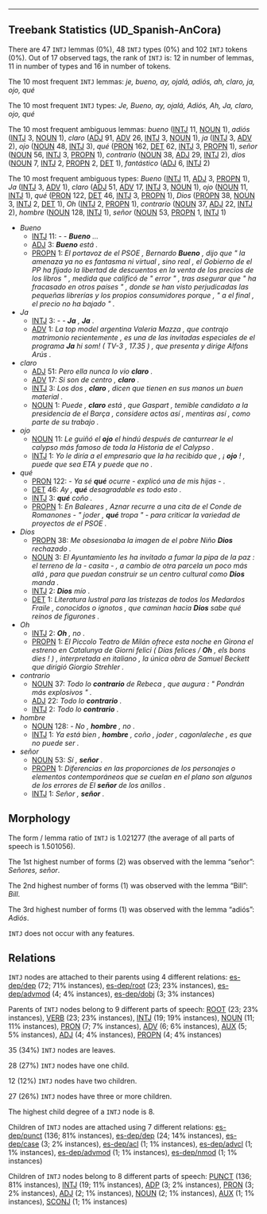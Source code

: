 

--------------------------------------------------------------------------------

## Treebank Statistics (UD_Spanish-AnCora)

There are 47 `INTJ` lemmas (0%), 48 `INTJ` types (0%) and 102 `INTJ` tokens (0%).
Out of 17 observed tags, the rank of `INTJ` is: 12 in number of lemmas, 11 in number of types and 16 in number of tokens.

The 10 most frequent `INTJ` lemmas: <em>je, bueno, ay, ojalá, adiós, ah, claro, ja, ojo, qué</em>

The 10 most frequent `INTJ` types:  <em>Je, Bueno, ay, ojalá, Adiós, Ah, Ja, claro, ojo, qué</em>

The 10 most frequent ambiguous lemmas: <em>bueno</em> ([INTJ]() 11, [NOUN]() 1), <em>adiós</em> ([INTJ]() 3, [NOUN]() 1), <em>claro</em> ([ADJ]() 91, [ADV]() 26, [INTJ]() 3, [NOUN]() 1), <em>ja</em> ([INTJ]() 3, [ADV]() 2), <em>ojo</em> ([NOUN]() 48, [INTJ]() 3), <em>qué</em> ([PRON]() 162, [DET]() 62, [INTJ]() 3, [PROPN]() 1), <em>señor</em> ([NOUN]() 56, [INTJ]() 3, [PROPN]() 1), <em>contrario</em> ([NOUN]() 38, [ADJ]() 29, [INTJ]() 2), <em>dios</em> ([NOUN]() 7, [INTJ]() 2, [PROPN]() 2, [DET]() 1), <em>fantástico</em> ([ADJ]() 6, [INTJ]() 2)

The 10 most frequent ambiguous types:  <em>Bueno</em> ([INTJ]() 11, [ADJ]() 3, [PROPN]() 1), <em>Ja</em> ([INTJ]() 3, [ADV]() 1), <em>claro</em> ([ADJ]() 51, [ADV]() 17, [INTJ]() 3, [NOUN]() 1), <em>ojo</em> ([NOUN]() 11, [INTJ]() 1), <em>qué</em> ([PRON]() 122, [DET]() 46, [INTJ]() 3, [PROPN]() 1), <em>Dios</em> ([PROPN]() 38, [NOUN]() 3, [INTJ]() 2, [DET]() 1), <em>Oh</em> ([INTJ]() 2, [PROPN]() 1), <em>contrario</em> ([NOUN]() 37, [ADJ]() 22, [INTJ]() 2), <em>hombre</em> ([NOUN]() 128, [INTJ]() 1), <em>señor</em> ([NOUN]() 53, [PROPN]() 1, [INTJ]() 1)


* <em>Bueno</em>
  * [INTJ]() 11: <em>- - <b>Bueno</b> ...</em>
  * [ADJ]() 3: <em><b>Bueno</b> está .</em>
  * [PROPN]() 1: <em>El portavoz de el PSOE , Bernardo <b>Bueno</b> , dijo que " la amenaza ya no es fantasma ni virtual , sino real , el Gobierno de el PP ha fijado la libertad de descuentos en la venta de los precios de los libros " , medida que calificó de " error " , tras asegurar que " ha fracasado en otros países " , donde se han visto perjudicadas las pequeñas librerías y los propios consumidores porque , " a el final , el precio no ha bajado " .</em>
* <em>Ja</em>
  * [INTJ]() 3: <em>- - <b>Ja</b> , <b>Ja</b> .</em>
  * [ADV]() 1: <em>La top model argentina Valeria Mazza , que contrajo matrimonio recientemente , es una de las invitadas especiales de el programa <b>Ja</b> hi som! ( TV-3 , 17.35 ) , que presenta y dirige Alfons Arús .</em>
* <em>claro</em>
  * [ADJ]() 51: <em>Pero ella nunca lo vio <b>claro</b> .</em>
  * [ADV]() 17: <em>Si son de centro , <b>claro</b> .</em>
  * [INTJ]() 3: <em>Los dos , <b>claro</b> , dicen que tienen en sus manos un buen material .</em>
  * [NOUN]() 1: <em>Puede , <b>claro</b> está , que Gaspart , temible candidato a la presidencia de el Barça , considere actos así , mentiras así , como parte de su trabajo .</em>
* <em>ojo</em>
  * [NOUN]() 11: <em>Le guiñó el <b>ojo</b> el hindú después de canturrear le el calypso más famoso de toda la Historia de el Calypso .</em>
  * [INTJ]() 1: <em>Yo le diría a el empresario que la ha recibido que , ¡ <b>ojo</b> ! , puede que sea ETA y puede que no .</em>
* <em>qué</em>
  * [PRON]() 122: <em>- Ya sé <b>qué</b> ocurre - explicó una de mis hijas - .</em>
  * [DET]() 46: <em>Ay , <b>qué</b> desagradable es todo esto .</em>
  * [INTJ]() 3: <em><b>qué</b> coño .</em>
  * [PROPN]() 1: <em>En Baleares , Aznar recurre a una cita de el Conde de Romanones - " joder , <b>qué</b> tropa " - para criticar la variedad de proyectos de el PSOE .</em>
* <em>Dios</em>
  * [PROPN]() 38: <em>Me obsesionaba la imagen de el pobre Niño <b>Dios</b> rechazado .</em>
  * [NOUN]() 3: <em>El Ayuntamiento les ha invitado a fumar la pipa de la paz : el terreno de la - casita - , a cambio de otra parcela un poco más allá , para que puedan construir se un centro cultural como <b>Dios</b> manda .</em>
  * [INTJ]() 2: <em><b>Dios</b> mío .</em>
  * [DET]() 1: <em>Literatura lustral para las tristezas de todos los Medardos Fraile , conocidos o ignotos , que caminan hacia <b>Dios</b> sabe qué reinos de figurones .</em>
* <em>Oh</em>
  * [INTJ]() 2: <em><b>Oh</b> , no .</em>
  * [PROPN]() 1: <em>El Piccolo Teatro de Milán ofrece esta noche en Girona el estreno en Catalunya de Giorni felici ( Días felices / <b>Oh</b> , els bons dies ! ) , interpretada en italiano , la única obra de Samuel Beckett que dirigió Giorgio Strehler .</em>
* <em>contrario</em>
  * [NOUN]() 37: <em>Todo lo <b>contrario</b> de Rebeca , que augura : " Pondrán más explosivos " .</em>
  * [ADJ]() 22: <em>Todo lo <b>contrario</b> .</em>
  * [INTJ]() 2: <em>Todo lo <b>contrario</b> .</em>
* <em>hombre</em>
  * [NOUN]() 128: <em>- No , <b>hombre</b> , no .</em>
  * [INTJ]() 1: <em>Ya está bien , <b>hombre</b> , coño , joder , cagonlaleche , es que no puede ser .</em>
* <em>señor</em>
  * [NOUN]() 53: <em>Sí , <b>señor</b> .</em>
  * [PROPN]() 1: <em>Diferencias en las proporciones de los personajes o elementos contemporáneos que se cuelan en el plano son algunos de los errores de El <b>señor</b> de los anillos .</em>
  * [INTJ]() 1: <em>Señor , <b>señor</b> .</em>

## Morphology

The form / lemma ratio of `INTJ` is 1.021277 (the average of all parts of speech is 1.501056).

The 1st highest number of forms (2) was observed with the lemma “señor”: <em>Señores, señor</em>.

The 2nd highest number of forms (1) was observed with the lemma “Bill”: <em>Bill</em>.

The 3rd highest number of forms (1) was observed with the lemma “adiós”: <em>Adiós</em>.

`INTJ` does not occur with any features.


## Relations

`INTJ` nodes are attached to their parents using 4 different relations: [es-dep/dep]() (72; 71% instances), [es-dep/root]() (23; 23% instances), [es-dep/advmod]() (4; 4% instances), [es-dep/dobj]() (3; 3% instances)

Parents of `INTJ` nodes belong to 9 different parts of speech: [ROOT]() (23; 23% instances), [VERB]() (23; 23% instances), [INTJ]() (19; 19% instances), [NOUN]() (11; 11% instances), [PRON]() (7; 7% instances), [ADV]() (6; 6% instances), [AUX]() (5; 5% instances), [ADJ]() (4; 4% instances), [PROPN]() (4; 4% instances)

35 (34%) `INTJ` nodes are leaves.

28 (27%) `INTJ` nodes have one child.

12 (12%) `INTJ` nodes have two children.

27 (26%) `INTJ` nodes have three or more children.

The highest child degree of a `INTJ` node is 8.

Children of `INTJ` nodes are attached using 7 different relations: [es-dep/punct]() (136; 81% instances), [es-dep/dep]() (24; 14% instances), [es-dep/case]() (3; 2% instances), [es-dep/acl]() (1; 1% instances), [es-dep/advcl]() (1; 1% instances), [es-dep/advmod]() (1; 1% instances), [es-dep/nmod]() (1; 1% instances)

Children of `INTJ` nodes belong to 8 different parts of speech: [PUNCT]() (136; 81% instances), [INTJ]() (19; 11% instances), [ADP]() (3; 2% instances), [PRON]() (3; 2% instances), [ADJ]() (2; 1% instances), [NOUN]() (2; 1% instances), [AUX]() (1; 1% instances), [SCONJ]() (1; 1% instances)

